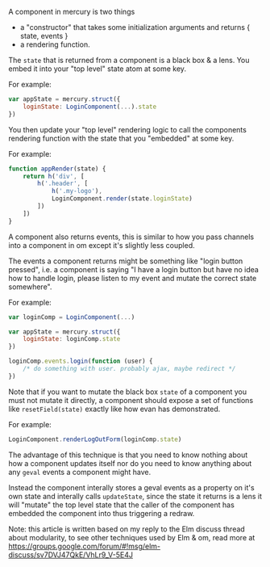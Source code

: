 A component in mercury is two things

 - a "constructor" that takes some initialization arguments and
    returns { state, events }
 - a rendering function.

The `state` that is returned from a component is a
black box & a lens. You embed it into your "top level" state
atom at some key.

For example:

```js
var appState = mercury.struct({
    loginState: LoginComponent(...).state
})
```

You then update your "top level" rendering logic to call the
components rendering function with the state that you
"embedded" at some key.

For example:

```js
function appRender(state) {
    return h('div', [
        h('.header', [
            h('.my-logo'),
            LoginComponent.render(state.loginState)
        ])
    ])
}
```

A component also returns events, this is similar to how you 
pass channels into a component in om except it's slightly
less coupled.

The events a component returns might be something like 
"login button pressed", i.e. a component is saying 
"I have a login button but have no idea how to handle login, 
please listen to my event and mutate the correct state somewhere".

For example:

```js
var loginComp = LoginComponent(...)

var appState = mercury.struct({
    loginState: loginComp.state
})

loginComp.events.login(function (user) {
    /* do something with user. probably ajax, maybe redirect */
})
```

Note that if you want to mutate the black box `state` of a
component you must not mutate it directly, a component
should expose a set of functions like `resetField(state)`
exactly like how evan has demonstrated.

For example:

```js
LoginComponent.renderLogOutForm(loginComp.state)
```

The advantage of this technique is that you need to know nothing
about how a component updates itself nor do you need to know
anything about any `geval` events a component might have.

Instead the component interally stores a geval events as a 
property on it's own state and interally calls `updateState`,
since the state it returns is a lens it will "mutate" the top
level state that the caller of the component has embedded the
component into thus triggering a redraw.

Note: this article is written based on my reply to the Elm
discuss thread about modularity, to see other techniques used
by Elm & om, read more at https://groups.google.com/forum/#!msg/elm-discuss/sv7DVJ47QkE/VhLr9_V-5E4J
